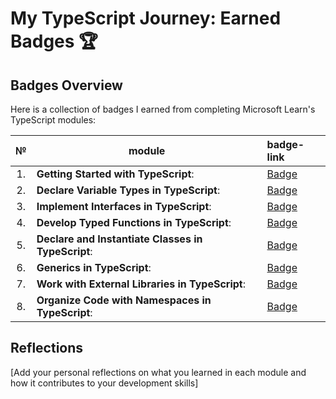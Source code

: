 # My TypeScript Journey: Earned Badges 🏆

## Badges Overview

Here is a collection of badges I earned from completing Microsoft Learn's TypeScript modules:  

| №  | module                                             | badge-link                                                                                                        |  
|:--:|----------------------------------------------------|:------------------------------------------------------------------------------------------------------------------|  
| 1. | **Getting Started with TypeScript**:               | [Badge](https://learn.microsoft.com/api/achievements/share/en-us/Dewlar-6162/PTZSUVF4?sharingId=7C2B9BED9115CB12) |
| 2. | **Declare Variable Types in TypeScript**:          | [Badge](https://asd.com)                                                                                          |
| 3. | **Implement Interfaces in TypeScript**:            | [Badge](https://asd.com)                                                                                          |
| 4. | **Develop Typed Functions in TypeScript**:         | [Badge](https://asd.com)                                                                                          |
| 5. | **Declare and Instantiate Classes in TypeScript**: | [Badge](https://asd.com)                                                                                          |
| 6. | **Generics in TypeScript**:                        | [Badge](https://asd.com)                                                                                          |
| 7. | **Work with External Libraries in TypeScript**:    | [Badge](https://asd.com)                                                                                          |
| 8. | **Organize Code with Namespaces in TypeScript**:   | [Badge](https://asd.com)                                                                                          |

## Reflections

[Add your personal reflections on what you learned in each module and how it contributes to your development skills]
